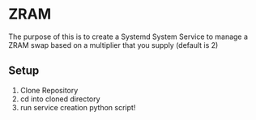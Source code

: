 # ZRAM

The purpose of this is to create a Systemd System Service to manage a ZRAM swap based on a multiplier that you supply (default is 2)

## Setup

1. Clone Repository
2. cd into cloned directory
3. run service creation python script!
